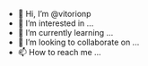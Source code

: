 - 👋 Hi, I’m @vitorionp
- 👀 I’m interested in ...
- 🌱 I’m currently learning ...
- 💞️ I’m looking to collaborate on ...
- 📫 How to reach me ...

<!---
vitorionp/vitorionp is a ✨ special ✨ repository because its `README.md` (this file) appears on your GitHub profile.
You can click the Preview link to take a look at your changes.
--->
